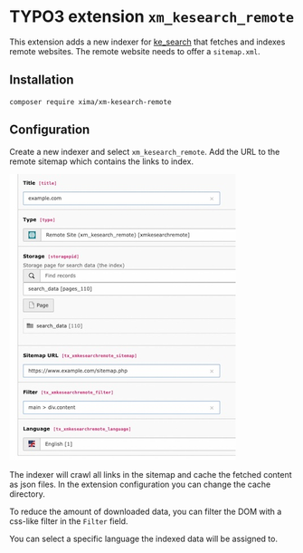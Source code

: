 # TYPO3 extension `xm_kesearch_remote`

This extension adds a new indexer for [ke_search](https://extensions.typo3.org/extension/ke_search) that fetches and indexes remote websites. The remote website needs to offer a `sitemap.xml`.

## Installation

```
composer require xima/xm-kesearch-remote
```

## Configuration

Create a new indexer and select `xm_kesearch_remote`. Add the URL to the remote sitemap which contains the links to index.

![Remote Indexer Backend](Documentation/Images/remote-indexer.jpg)

The indexer will crawl all links in the sitemap and cache the fetched content as json files. In the extension configuration you can change the cache directory.

To reduce the amount of downloaded data, you can filter the DOM with a css-like filter in the `Filter` field.

You can select a specific language the indexed data will be assigned to.


